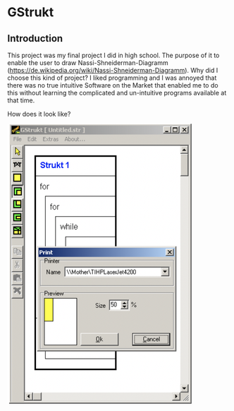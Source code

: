 # GStrukt

## Introduction 

This project was my final project I did in high school.
The purpose of it to enable the user to draw Nassi-Shneiderman-Diagramm (https://de.wikipedia.org/wiki/Nassi-Shneiderman-Diagramm).
Why did I choose this kind of project? I liked programming and I was annoyed that there was no true intuitive Software on the Market that enabled me to do this without learning the complicated and un-intuitive programs available at that time.

How does it look like? 

![Screenshot 1](Images/screenshot_1.png)
